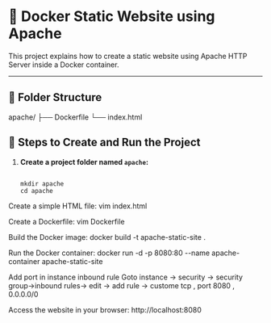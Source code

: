 # 🚀 Docker Static Website using Apache

This project explains how to create a static website using Apache HTTP Server inside a Docker container.

---

## 📁 Folder Structure
apache/
├── Dockerfile
└── index.html


## 📝 Steps to Create and Run the Project

1. **Create a project folder named `apache`:**
   ```bashdocker run -d -p 8080:80 --name apache-container apache-static-site

   mkdir apache
   cd apache
Create a simple HTML file:
vim index.html

Create a Dockerfile:
vim Dockerfile 

Build the Docker image:
docker build -t apache-static-site .

Run the Docker container:
docker run -d -p 8080:80 --name apache-container apache-static-site

Add port in instance inbound rule
Goto instance -> security -> security group->inbound rules-> edit -> add rule -> custome tcp , port 8080 , 0.0.0.0/0

Access the website in your browser:
http://localhost:8080

